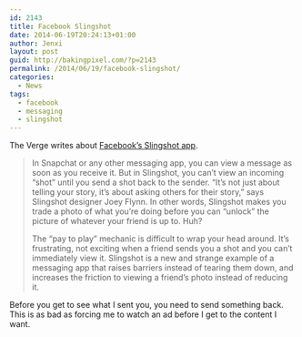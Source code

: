 ```yaml
---
id: 2143
title: Facebook Slingshot
date: 2014-06-19T20:24:13+01:00
author: Jenxi
layout: post
guid: http://bakingpixel.com/?p=2143
permalink: /2014/06/19/facebook-slingshot/
categories:
  - News
tags:
  - facebook
  - messaging
  - slingshot
---
```

The Verge writes about [Facebook’s Slingshot app](http://www.theverge.com/2014/6/17/5817996/facebook-slingshot-app-vs-snapchat).

> In Snapchat or any other messaging app, you can view a message as soon as you receive it. But in Slingshot, you can’t view an incoming “shot” until you send a shot back to the sender. “It’s not just about telling your story, it’s about asking others for their story,” says Slingshot designer Joey Flynn. In other words, Slingshot makes you trade a photo of what you’re doing before you can “unlock” the picture of whatever your friend is up to. Huh?
> 
> The &#8220;pay to play&#8221; mechanic is difficult to wrap your head around. It’s frustrating, not exciting when a friend sends you a shot and you can’t immediately view it. Slingshot is a new and strange example of a messaging app that raises barriers instead of tearing them down, and increases the friction to viewing a friend’s photo instead of reducing it. 

Before you get to see what I sent you, you need to send something back. This is as bad as forcing me to watch an ad before I get to the content I want.